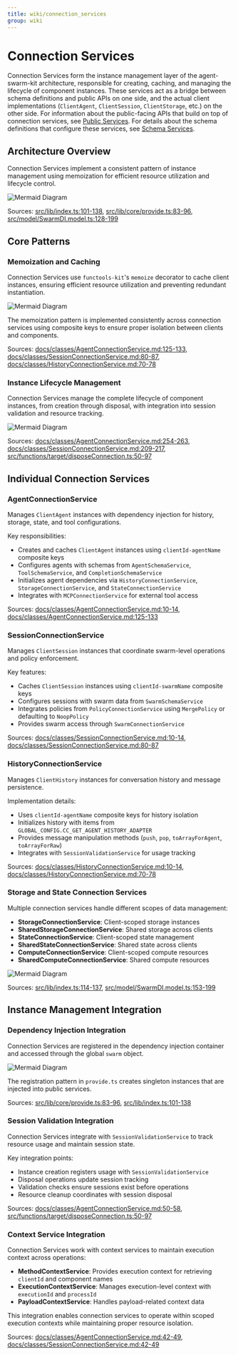 ```yaml
---
title: wiki/connection_services
group: wiki
---
```


# Connection Services

Connection Services form the instance management layer of the agent-swarm-kit architecture, responsible for creating, caching, and managing the lifecycle of component instances. These services act as a bridge between schema definitions and public APIs on one side, and the actual client implementations (`ClientAgent`, `ClientSession`, `ClientStorage`, etc.) on the other side. For information about the public-facing APIs that build on top of connection services, see [Public Services](#3.4). For details about the schema definitions that configure these services, see [Schema Services](#3.2).

## Architecture Overview

Connection Services implement a consistent pattern of instance management using memoization for efficient resource utilization and lifecycle control.

![Mermaid Diagram](./diagrams\16_Connection_Services_0.svg)

Sources: [src/lib/index.ts:101-138](), [src/lib/core/provide.ts:83-96](), [src/model/SwarmDI.model.ts:128-199]()

## Core Patterns

### Memoization and Caching

Connection Services use `functools-kit`'s `memoize` decorator to cache client instances, ensuring efficient resource utilization and preventing redundant instantiation.

![Mermaid Diagram](./diagrams\16_Connection_Services_1.svg)

The memoization pattern is implemented consistently across connection services using composite keys to ensure proper isolation between clients and components.

Sources: [docs/classes/AgentConnectionService.md:125-133](), [docs/classes/SessionConnectionService.md:80-87](), [docs/classes/HistoryConnectionService.md:70-78]()

### Instance Lifecycle Management

Connection Services manage the complete lifecycle of component instances, from creation through disposal, with integration into session validation and resource tracking.

![Mermaid Diagram](./diagrams\16_Connection_Services_2.svg)

Sources: [docs/classes/AgentConnectionService.md:254-263](), [docs/classes/SessionConnectionService.md:209-217](), [src/functions/target/disposeConnection.ts:50-97]()

## Individual Connection Services

### AgentConnectionService

Manages `ClientAgent` instances with dependency injection for history, storage, state, and tool configurations.

Key responsibilities:
- Creates and caches `ClientAgent` instances using `clientId-agentName` composite keys
- Configures agents with schemas from `AgentSchemaService`, `ToolSchemaService`, and `CompletionSchemaService`
- Initializes agent dependencies via `HistoryConnectionService`, `StorageConnectionService`, and `StateConnectionService`
- Integrates with `MCPConnectionService` for external tool access

Sources: [docs/classes/AgentConnectionService.md:10-14](), [docs/classes/AgentConnectionService.md:125-133]()

### SessionConnectionService

Manages `ClientSession` instances that coordinate swarm-level operations and policy enforcement.

Key features:
- Caches `ClientSession` instances using `clientId-swarmName` composite keys  
- Configures sessions with swarm data from `SwarmSchemaService`
- Integrates policies from `PolicyConnectionService` using `MergePolicy` or defaulting to `NoopPolicy`
- Provides swarm access through `SwarmConnectionService`

Sources: [docs/classes/SessionConnectionService.md:10-14](), [docs/classes/SessionConnectionService.md:80-87]()

### HistoryConnectionService

Manages `ClientHistory` instances for conversation history and message persistence.

Implementation details:
- Uses `clientId-agentName` composite keys for history isolation
- Initializes history with items from `GLOBAL_CONFIG.CC_GET_AGENT_HISTORY_ADAPTER`
- Provides message manipulation methods (`push`, `pop`, `toArrayForAgent`, `toArrayForRaw`)
- Integrates with `SessionValidationService` for usage tracking

Sources: [docs/classes/HistoryConnectionService.md:10-14](), [docs/classes/HistoryConnectionService.md:70-78]()

### Storage and State Connection Services

Multiple connection services handle different scopes of data management:

- **StorageConnectionService**: Client-scoped storage instances
- **SharedStorageConnectionService**: Shared storage across clients
- **StateConnectionService**: Client-scoped state management  
- **SharedStateConnectionService**: Shared state across clients
- **ComputeConnectionService**: Client-scoped compute resources
- **SharedComputeConnectionService**: Shared compute resources

![Mermaid Diagram](./diagrams\16_Connection_Services_3.svg)

Sources: [src/lib/index.ts:114-137](), [src/model/SwarmDI.model.ts:153-199]()

## Instance Management Integration

### Dependency Injection Integration

Connection Services are registered in the dependency injection container and accessed through the global `swarm` object.

![Mermaid Diagram](./diagrams\16_Connection_Services_4.svg)

The registration pattern in `provide.ts` creates singleton instances that are injected into public services.

Sources: [src/lib/core/provide.ts:83-96](), [src/lib/index.ts:101-138]()

### Session Validation Integration

Connection Services integrate with `SessionValidationService` to track resource usage and maintain session state.

Key integration points:
- Instance creation registers usage with `SessionValidationService`
- Disposal operations update session tracking
- Validation checks ensure sessions exist before operations
- Resource cleanup coordinates with session disposal

Sources: [docs/classes/AgentConnectionService.md:50-58](), [src/functions/target/disposeConnection.ts:50-97]()

### Context Service Integration

Connection Services work with context services to maintain execution context across operations:

- **MethodContextService**: Provides execution context for retrieving `clientId` and component names
- **ExecutionContextService**: Manages execution-level context with `executionId` and `processId`
- **PayloadContextService**: Handles payload-related context data

This integration enables connection services to operate within scoped execution contexts while maintaining proper resource isolation.

Sources: [docs/classes/AgentConnectionService.md:42-49](), [docs/classes/SessionConnectionService.md:42-49]()